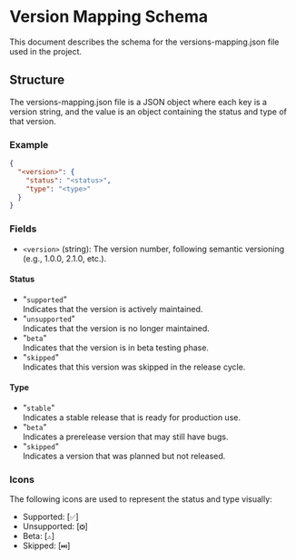 # Version Mapping Schema

This document describes the schema for the versions-mapping.json file used in the
project.

## Structure

The versions-mapping.json file is a JSON object where each key is a version string,
and the value is an object containing the status and type of that version.

### Example

```json
{
  "<version>": {
    "status": "<status>",
    "type": "<type>"
  }
}
```

### Fields

- `<version>` (string): The version number, following semantic versioning (e.g.,
  1.0.0, 2.1.0, etc.).

#### Status

- "`supported`"\
   Indicates that the version is actively maintained.
- "`unsupported`"\
   Indicates that the version is no longer maintained.
- "`beta`"\
   Indicates that the version is in beta testing phase.
- "`skipped`"\
   Indicates that this version was skipped in the release cycle.

#### Type

- "`stable`"\
   Indicates a stable release that is ready for production use.
- "`beta`"\
   Indicates a prerelease version that may still have bugs.
- "`skipped`"\
   Indicates a version that was planned but not released.

### Icons

The following icons are used to represent the status and type visually:

- Supported: [`✅`]
- Unsupported: [`❎`]
- Beta: [`⚠️`]
- Skipped: [`⏭️`]
